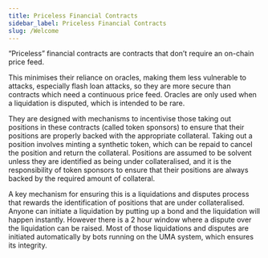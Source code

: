 ```yaml
---
title: Priceless Financial Contracts
sidebar_label: Priceless Financial Contracts
slug: /Welcome
---
```


“Priceless” financial contracts are contracts that don’t require an on-chain price feed.  

This minimises their reliance on oracles, making them less vulnerable to attacks, especially flash loan attacks, so they are more secure than contracts which need a continuous price feed. Oracles are only used when a liquidation is disputed, which is intended to be rare.

They are designed with mechanisms to incentivise those taking out positions in these contracts (called token sponsors) to ensure that their positions are properly backed with the appropriate collateral.  Taking out a position involves minting a synthetic token, which can be repaid to cancel the position and return the collateral.   Positions are assumed to be solvent unless they are identified as being under collateralised, and it is the responsibility of token sponsors to ensure that their positions are always backed by the required amount of collateral.

A key mechanism for ensuring this is a liquidations and disputes process that rewards the identification of positions that are under collateralised.  Anyone can initiate a liquidation by putting up a bond and the liquidation will happen instantly.  However there is a 2 hour window where a dispute over the liquidation can be raised.  Most of those liquidations and disputes are initiated automatically by bots running on the UMA system, which ensures its integrity. 
